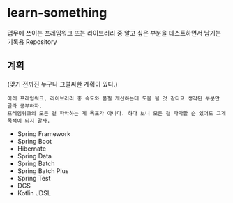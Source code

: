 # learn-something
업무에 쓰이는 프레임워크 또는 라이브러리 중 알고 싶은 부분을 테스트하면서 남기는 기록용 Repository

## 계획
(맞기 전까진 누구나 그럴싸한 계획이 있다.)
```text
아래 프레임워크, 라이브러리 중 속도와 품질 개선하는데 도움 될 것 같다고 생각된 부분만 골라 공부하자.
프레임워크의 모든 걸 파악하는 게 목표가 아니다. 하다 보니 모든 걸 파악할 순 있어도 그게 목적이 되지 말자.
```
* Spring Framework
* Spring Boot
* Hibernate
* Spring Data
* Spring Batch
* Spring Batch Plus
* Spring Test
* DGS
* Kotlin JDSL
